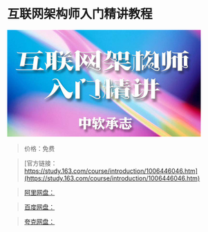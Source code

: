 # 互联网架构师入门精讲教程

![img](../../../assets/study163/free/02d3885fd49e48269d062e885f58ecd6.jpg)

> 价格：免费

> [官方链接：https://study.163.com/course/introduction/1006446046.htm](https://study.163.com/course/introduction/1006446046.htm)

> [阿里网盘：]()

> [百度网盘：]()

> [夸克网盘：]()

